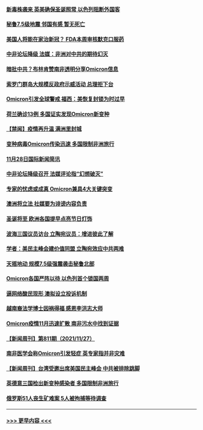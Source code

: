 #### [新毒株袭来 英美确保圣诞照常 以色列阻断外国客](../pages/prog202/a103280012.md?t=11290850) 
#### [秘鲁7.5级地震 邻国有感 暂无死亡](../pages/prog202/a103279998.md?t=11290850) 
#### [美国人将能在家治新冠？ FDA本周审核默克口服药](../pages/prog202/a103279986.md?t=11290850) 
#### [中非论坛降级 法媒：非洲对中共的期待幻灭](../pages/prog202/a103279983.md?t=11290850) 
#### [暗批中共？布林肯赞南非透明分享Omicron信息](../pages/prog202/a103279967.md?t=11290850) 
#### [索罗门群岛大规模反政府示威活动 总理拒下台](../pages/prog202/a103279955.md?t=11290850) 
#### [Omicron引发全球警戒 福西：美恢复封锁为时过早](../pages/prog202/a103279916.md?t=11290850) 
#### [荷兰确诊13例 多国证实发现Omicron新变种](../pages/prog202/a103279933.md?t=11290850) 
#### [【禁闻】疫情再升温 满洲里封城](../pages/prog202/a103279890.md?t=11290850) 
#### [变种病毒Omicron传染迅速 多国限制非洲旅行](../pages/prog202/a103279854.md?t=11290850) 
#### [11月28日国际新闻简讯](../pages/prog202/a103279858.md?t=11290850) 
#### [中非论坛降级召开 法媒评论指“幻想破灭”](../pages/prog202/a103279856.md?t=11290850) 
#### [专家的忧虑或成真 Omicron兼具4大关键突变](../pages/prog202/a103279872.md?t=11290850) 
#### [澳洲将立法 社媒要为诽谤内容负责](../pages/prog202/a103279873.md?t=11290850) 
#### [圣诞将至 欧洲各国提早点亮节日灯饰](../pages/prog202/a103279877.md?t=11290850) 
#### [波海三国议员访台 立陶宛议员：增进彼此了解](../pages/prog202/a103279812.md?t=11290850) 
#### [学者：美民主峰会建价值同盟 立陶宛效应中共两难](../pages/prog202/a103279802.md?t=11290850) 
#### [天摇地动 规模7.5级强震袭击秘鲁北部](../pages/prog202/a103279777.md?t=11290850) 
#### [Omicron各国严阵以待 以色列首个锁国两周](../pages/prog202/a103279755.md?t=11290850) 
#### [逼网络酸民现形 澳拟设立投诉机制](../pages/prog202/a103279732.md?t=11290850) 
#### [越南裔法学博士因祸得福 感恩李洪志大师](../pages/prog202/a103279703.md?t=11290850) 
#### [Omicron疫情11月迅速扩散 南非污水中找到证据](../pages/prog202/a103279596.md?t=11290850) 
#### [【新闻周刊】第811期（2021/11/27）](../pages/prog202/a103279543.md?t=11290850) 
#### [南非医学会称Omicron引发轻症 英专家指并非灾难](../pages/prog202/a103279461.md?t=11290850) 
#### [【新闻周刊】台湾受邀出席美国民主峰会 中共被排除跳脚](../pages/prog202/a103279446.md?t=11290850) 
#### [英德意三国检出新变种感染者 多国限制非洲旅行](../pages/prog202/a103279429.md?t=11290850) 
#### [俄罗斯51人丧生矿难案  5人被拘捕等待调查](../pages/prog202/a103279422.md?t=11290850) 

----
#### [ >>> 更早内容 <<< ](../indexes/prog202-earlier.md)
